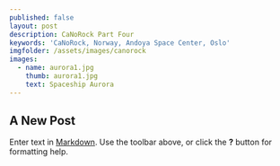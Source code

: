```yaml
---
published: false
layout: post
description: CaNoRock Part Four
keywords: 'CaNoRock, Norway, Andoya Space Center, Oslo'
imgfolder: /assets/images/canorock
images:
  - name: aurora1.jpg
    thumb: aurora1.jpg
    text: Spaceship Aurora
---
```

## A New Post

Enter text in [Markdown](http://daringfireball.net/projects/markdown/). Use the toolbar above, or click the **?** button for formatting help.
